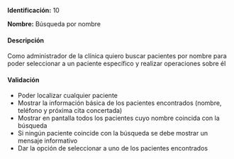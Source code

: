 **Identificación:** 10

**Nombre:** Búsqueda por nombre

#### Descripción

Como administrador de la clínica quiero buscar pacientes por nombre para poder seleccionar a un paciente específico y realizar operaciones sobre él

#### Validación

* Poder localizar cualquier paciente
* Mostrar la información básica de los pacientes encontrados (nombre, teléfono y próxima cita concertada)
* Mostrar en pantalla todos los pacientes cuyo nombre coincida con la búsqueda
* Si ningún paciente coincide con la búsqueda se debe mostrar un mensaje informativo
* Dar la opción de seleccionar a uno de los pacientes encontrados
